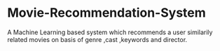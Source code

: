 # Movie-Recommendation-System
A Machine Learning based system which recommends a user similarily related movies      on basis of genre ,cast ,keywords and director.
